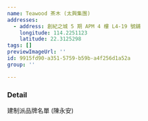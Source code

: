 ```yaml
---
name: Teawood 茶木 (太興集團)
addresses:
  - address: 創紀之城 5 期 APM 4 樓 L4-19 號舖
    longitude: 114.2251123
    latitude: 22.3125298
tags: []
previewImageUrl: ''
id: 9915fd90-a351-5759-b59b-a4f256d1a52a
group: ''

---
```

### Detail
建制派品牌名單 (陳永安)

